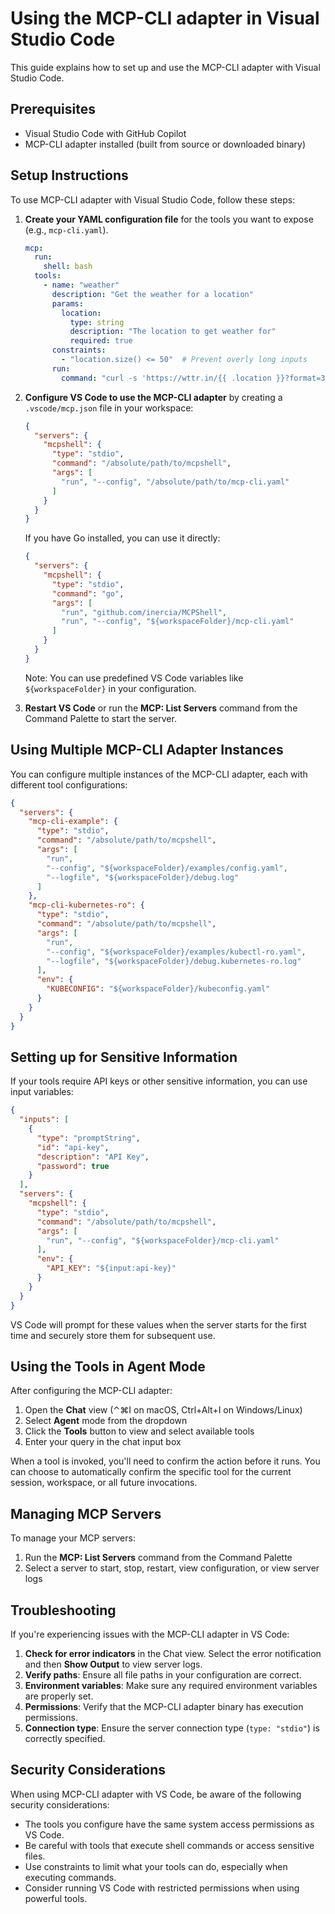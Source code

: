 # Using the MCP-CLI adapter in Visual Studio Code

This guide explains how to set up and use the MCP-CLI adapter with Visual Studio Code.

## Prerequisites

- Visual Studio Code with GitHub Copilot
- MCP-CLI adapter installed (built from source or downloaded binary)

## Setup Instructions

To use MCP-CLI adapter with Visual Studio Code, follow these steps:

1. **Create your YAML configuration file** for the tools you want to expose (e.g., `mcp-cli.yaml`).

   ```yaml
   mcp:
     run:
       shell: bash
     tools:
       - name: "weather"
         description: "Get the weather for a location"
         params:
           location:
             type: string
             description: "The location to get weather for"
             required: true
         constraints:
           - "location.size() <= 50"  # Prevent overly long inputs
         run:
           command: "curl -s 'https://wttr.in/{{ .location }}?format=3'"
   ```

2. **Configure VS Code to use the MCP-CLI adapter** by creating a `.vscode/mcp.json` file in your workspace:

   ```json
   {
     "servers": {
       "mcpshell": {
         "type": "stdio",
         "command": "/absolute/path/to/mcpshell",
         "args": [
           "run", "--config", "/absolute/path/to/mcp-cli.yaml"
         ]
       }
     }
   }
   ```

   If you have Go installed, you can use it directly:

   ```json
   {
     "servers": {
       "mcpshell": {
         "type": "stdio",
         "command": "go",
         "args": [
           "run", "github.com/inercia/MCPShell",
           "run", "--config", "${workspaceFolder}/mcp-cli.yaml"
         ]
       }
     }
   }
   ```

   Note: You can use predefined VS Code variables like `${workspaceFolder}` in your configuration.

3. **Restart VS Code** or run the **MCP: List Servers** command from the Command Palette to start the server.

## Using Multiple MCP-CLI Adapter Instances

You can configure multiple instances of the MCP-CLI adapter,
each with different tool configurations:

```json
{
  "servers": {
    "mcp-cli-example": {
      "type": "stdio",
      "command": "/absolute/path/to/mcpshell",
      "args": [
        "run",
        "--config", "${workspaceFolder}/examples/config.yaml",
        "--logfile", "${workspaceFolder}/debug.log"
      ]
    },
    "mcp-cli-kubernetes-ro": {
      "type": "stdio",
      "command": "/absolute/path/to/mcpshell",
      "args": [
        "run",
        "--config", "${workspaceFolder}/examples/kubectl-ro.yaml",
        "--logfile", "${workspaceFolder}/debug.kubernetes-ro.log"
      ],
      "env": {
        "KUBECONFIG": "${workspaceFolder}/kubeconfig.yaml"
      }
    }
  }
}
```

## Setting up for Sensitive Information

If your tools require API keys or other sensitive information, you can use input variables:

```json
{
  "inputs": [
    {
      "type": "promptString",
      "id": "api-key",
      "description": "API Key",
      "password": true
    }
  ],
  "servers": {
    "mcpshell": {
      "type": "stdio",
      "command": "/absolute/path/to/mcpshell",
      "args": [
        "run", "--config", "${workspaceFolder}/mcp-cli.yaml"
      ],
      "env": {
        "API_KEY": "${input:api-key}"
      }
    }
  }
}
```

VS Code will prompt for these values when the server starts for the first time and securely store them for subsequent use.

## Using the Tools in Agent Mode

After configuring the MCP-CLI adapter:

1. Open the **Chat** view (⌃⌘I on macOS, Ctrl+Alt+I on Windows/Linux)
2. Select **Agent** mode from the dropdown
3. Click the **Tools** button to view and select available tools
4. Enter your query in the chat input box

When a tool is invoked, you'll need to confirm the action before it runs. You can choose to automatically confirm the specific tool for the current session, workspace, or all future invocations.

## Managing MCP Servers

To manage your MCP servers:

1. Run the **MCP: List Servers** command from the Command Palette
2. Select a server to start, stop, restart, view configuration, or view server logs

## Troubleshooting

If you're experiencing issues with the MCP-CLI adapter in VS Code:

1. **Check for error indicators** in the Chat view. Select the error notification and then **Show Output** to view server logs.
2. **Verify paths**: Ensure all file paths in your configuration are correct.
3. **Environment variables**: Make sure any required environment variables are properly set.
4. **Permissions**: Verify that the MCP-CLI adapter binary has execution permissions.
5. **Connection type**: Ensure the server connection type (`type: "stdio"`) is correctly specified.

## Security Considerations

When using MCP-CLI adapter with VS Code, be aware of the following security considerations:

- The tools you configure have the same system access permissions as VS Code.
- Be careful with tools that execute shell commands or access sensitive files.
- Use constraints to limit what your tools can do, especially when executing commands.
- Consider running VS Code with restricted permissions when using powerful tools. 